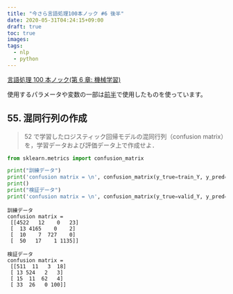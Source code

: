 ```yaml
---
title: "今さら言語処理100本ノック #6 後半"
date: 2020-05-31T04:24:15+09:00
draft: true
toc: true
images:
tags:
  - nlp
  - python
---
```


[言語処理 100 本ノック(第 6 章: 機械学習)](https://nlp100.github.io/ja/ch06.html)

使用するパラメータや変数の一部は[前半](https://tomowarkar.github.io/blog/posts/nlp100-06/)で使用したものを使っています。

## 55. 混同行列の作成

> 52 で学習したロジスティック回帰モデルの混同行列（confusion matrix）を，学習データおよび評価データ上で作成せよ．

```python
from sklearn.metrics import confusion_matrix

print("訓練データ")
print('confusion matrix = \n', confusion_matrix(y_true=train_Y, y_pred=train_Y_pred))
print()
print("検証データ")
print('confusion matrix = \n', confusion_matrix(y_true=valid_Y, y_pred=valid_Y_pred))
```

```
訓練データ
confusion matrix =
 [[4522   12    0   23]
 [  13 4165    0    2]
 [  10    7  727    0]
 [  50   17    1 1135]]

検証データ
confusion matrix =
 [[511  11   3  18]
 [ 13 524   2   3]
 [ 15  11  62   4]
 [ 33  26   0 100]]
```
